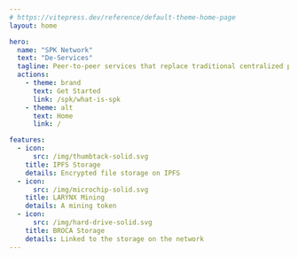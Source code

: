 ```yaml
---
# https://vitepress.dev/reference/default-theme-home-page
layout: home

hero:
  name: "SPK Network"
  text: "De-Services"
  tagline: Peer-to-peer services that replace traditional centralized providers
  actions:
    - theme: brand
      text: Get Started
      link: /spk/what-is-spk
    - theme: alt
      text: Home
      link: /

features:
  - icon:
      src: /img/thumbtack-solid.svg
    title: IPFS Storage
    details: Encrypted file storage on IPFS
  - icon:
      src: /img/microchip-solid.svg
    title: LARYNX Mining
    details: A mining token
  - icon:
      src: /img/hard-drive-solid.svg
    title: BROCA Storage
    details: Linked to the storage on the network
---
```


